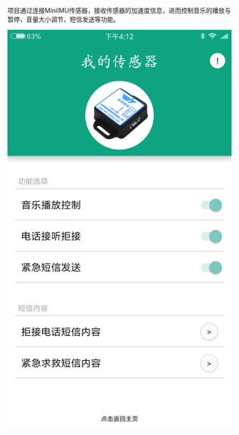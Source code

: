 项目通过连接MiniIMU传感器，接收传感器的加速度信息，进而控制音乐的播放与暂停，音量大小调节，短信发送等功能。

![运行结果](https://github.com/ChenCoin/Android-MiniIMU/blob/master/screenshot.png)

